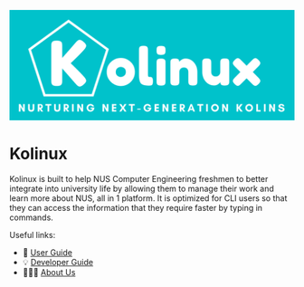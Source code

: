 ![Kolinux Logo](assets/images/logo.png)

# Kolinux

Kolinux is built to help NUS Computer Engineering freshmen to better integrate into university life
by allowing them to manage their work and learn more about NUS, all in 1 platform. It is optimized
for CLI users so that they can access the information that they require faster by typing in commands.

Useful links:
* :book: [User Guide](UserGuide.md)
* :bulb: [Developer Guide](DeveloperGuide.md)
* :family_man_boy_boy: [About Us](AboutUs.md)
